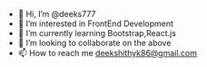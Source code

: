 - 👋 Hi, I’m @deeks777
- 👀 I’m interested in FrontEnd Development
- 🌱 I’m currently learning Bootstrap,React.js
- 💞️ I’m looking to collaborate on the above
- 📫 How to reach me deekshithyk86@gmail.com

<!---
deeks777/deeks777 is a ✨ special ✨ repository because its `README.md` (this file) appears on your GitHub profile.
You can click the Preview link to take a look at your changes.
--->
